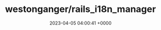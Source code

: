 ---
title: "westonganger/rails_i18n_manager"
link: "https://github.com/westonganger/rails_i18n_manager"
date: "2023-04-05 04:00:41 +0000"
description: "Web interface to manage i18n translations helping to facilitate the editors of your translations. Provides a low-tech and complete workflow for importing, translating, and exporting your I18n translation files. Designed to allow you to keep the translation files inside your projects git repository where they should be."
category: "github"
---